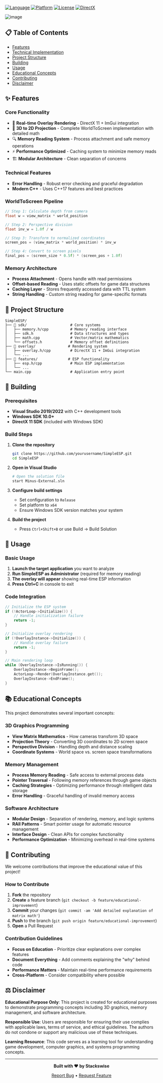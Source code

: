 [![Language](https://img.shields.io/badge/Language-C++-blue.svg)](https://isocpp.org/)
[![Platform](https://img.shields.io/badge/Platform-Windows-lightgrey.svg)](https://www.microsoft.com/windows)
[![License](https://img.shields.io/badge/License-Educational-green.svg)](#license)
[![DirectX](https://img.shields.io/badge/Graphics-DirectX%2011-red.svg)](https://docs.microsoft.com/en-us/windows/win32/direct3d11/atoc-dx-graphics-direct3d-11)

![image](https://github.com/user-attachments/assets/6c157248-7d93-478b-b96b-730f8399f5b2)

## 📋 Table of Contents
- [Features](#features)
- [Technical Implementation](#technical-implementation)
- [Project Structure](#project-structure)
- [Building](#building)
- [Usage](#usage)
- [Educational Concepts](#educational-concepts)
- [Contributing](#contributing)
- [Disclaimer](#disclaimer)

## ✨ Features
### Core Functionality
- 🎨 **Real-time Overlay Rendering** - DirectX 11 + ImGui integration
- 🧮 **3D to 2D Projection** - Complete WorldToScreen implementation with detailed math
- 🔍 **Memory Reading System** - Process attachment and safe memory operations
- ⚡ **Performance Optimized** - Caching system to minimize memory reads
- 🏗️ **Modular Architecture** - Clean separation of concerns

### Technical Features
- **Error Handling** - Robust error checking and graceful degradation
- **Modern C++** - Uses C++17 features and best practices

### WorldToScreen Pipeline
```cpp
// Step 1: Calculate depth from camera
float w = view_matrix * world_position

// Step 2: Perspective division  
float inv_w = 1.0f / w

// Step 3: Transform to normalized coordinates
screen_pos = (view_matrix * world_position) * inv_w

// Step 4: Convert to screen pixels
final_pos = (screen_size * 0.5f) * (screen_pos + 1.0f)
```

### Memory Architecture
- **Process Attachment** - Opens handle with read permissions
- **Offset-based Reading** - Uses static offsets for game data structures
- **Caching Layer** - Stores frequently accessed data with TTL system
- **String Handling** - Custom string reading for game-specific formats

## 📁 Project Structure

```
SimpleESP/
├── 📁 sdk/                    # Core systems
│   ├── memory.h/cpp          # Memory reading interface
│   ├── sdk.h                 # Data structures and types
│   ├── math.cpp              # Vector/matrix mathematics
│   └── offsets.h             # Memory offset definitions
├── 📁 overlay/               # Rendering system
│   ├── overlay.h/cpp         # DirectX 11 + ImGui integration
│   └── ...
├── 📁 features/              # ESP functionality
│   ├── esp.h/cpp             # Main ESP implementation
│   └── ...
└── main.cpp                  # Application entry point
```

## 🔨 Building

### Prerequisites
- **Visual Studio 2019/2022** with C++ development tools
- **Windows SDK 10.0+**
- **DirectX 11 SDK** (included with Windows SDK)

### Build Steps
1. **Clone the repository**
   ```bash
   git clone https://github.com/yourusername/SimpleESP.git
   cd SimpleESP
   ```

2. **Open in Visual Studio**
   ```bash
   # Open the solution file
   start Minus-External.sln
   ```

3. **Configure build settings**
   - Set configuration to `Release`
   - Set platform to `x64`
   - Ensure Windows SDK version matches your system

4. **Build the project**
   - Press `Ctrl+Shift+B` or use Build → Build Solution

## 🚀 Usage

### Basic Usage
1. **Launch the target application** you want to analyze
2. **Run SimpleESP as Administrator** (required for memory reading)
3. **The overlay will appear** showing real-time ESP information
4. **Press Ctrl+C** in console to exit

### Code Integration
```cpp
// Initialize the ESP system
if (!ActorLoop->Initialize()) {
    // Handle initialization failure
    return -1;
}

// Initialize overlay rendering
if (!OverlayInstance->Initialize()) {
    // Handle overlay failure  
    return -1;
}

// Main rendering loop
while (OverlayInstance->IsRunning()) {
    OverlayInstance->BeginFrame();
    ActorLoop->Render(OverlayInstance.get());
    OverlayInstance->EndFrame();
}
```

## 📚 Educational Concepts

This project demonstrates several important concepts:

### 3D Graphics Programming
- **View Matrix Mathematics** - How cameras transform 3D space
- **Projection Theory** - Converting 3D coordinates to 2D screen space
- **Perspective Division** - Handling depth and distance scaling
- **Coordinate Systems** - World space vs. screen space transformations

### Memory Management
- **Process Memory Reading** - Safe access to external process data
- **Pointer Traversal** - Following memory references through game objects
- **Caching Strategies** - Optimizing performance through intelligent data storage
- **Error Handling** - Graceful handling of invalid memory access

### Software Architecture  
- **Modular Design** - Separation of rendering, memory, and logic systems
- **RAII Patterns** - Smart pointer usage for automatic resource management
- **Interface Design** - Clean APIs for complex functionality
- **Performance Optimization** - Minimizing overhead in real-time systems

## 🤝 Contributing

We welcome contributions that improve the educational value of this project!

### How to Contribute
1. **Fork** the repository
2. **Create** a feature branch (`git checkout -b feature/educational-improvement`)
3. **Commit** your changes (`git commit -am 'Add detailed explanation of matrix math'`)
4. **Push** to the branch (`git push origin feature/educational-improvement`)
5. **Open** a Pull Request

### Contribution Guidelines
- **Focus on Education** - Prioritize clear explanations over complex features
- **Document Everything** - Add comments explaining the "why" behind code
- **Performance Matters** - Maintain real-time performance requirements
- **Cross-Platform** - Consider compatibility where possible

## ⚖️ Disclaimer

**Educational Purpose Only**: This project is created for educational purposes to demonstrate programming concepts including 3D graphics, memory management, and software architecture. 

**Responsible Use**: Users are responsible for ensuring their use complies with applicable laws, terms of service, and ethical guidelines. The authors do not condone or support any malicious use of these techniques.

**Learning Resource**: This code serves as a learning tool for understanding game development, computer graphics, and systems programming concepts.

---

<div align="center">

**Built with ❤️ by Stackswise**

[Report Bug](https://github.com//misery1x/Roblox-External/issues) • [Request Feature](https://github.com/misery1x/Roblox-External/issues)

</div> 

